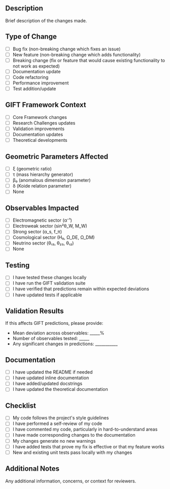 ## Description
Brief description of the changes made.

## Type of Change
- [ ] Bug fix (non-breaking change which fixes an issue)
- [ ] New feature (non-breaking change which adds functionality)
- [ ] Breaking change (fix or feature that would cause existing functionality to not work as expected)
- [ ] Documentation update
- [ ] Code refactoring
- [ ] Performance improvement
- [ ] Test addition/update

## GIFT Framework Context
- [ ] Core Framework changes
- [ ] Research Challenges updates
- [ ] Validation improvements
- [ ] Documentation updates
- [ ] Theoretical developments

## Geometric Parameters Affected
- [ ] ξ (geometric ratio)
- [ ] τ (mass hierarchy generator)
- [ ] β₀ (anomalous dimension parameter)
- [ ] δ (Koide relation parameter)
- [ ] None

## Observables Impacted
- [ ] Electromagnetic sector (α⁻¹)
- [ ] Electroweak sector (sin²θ_W, M_W)
- [ ] Strong sector (α_s, f_π)
- [ ] Cosmological sector (H₀, Ω_DE, Ω_DM)
- [ ] Neutrino sector (θ₁₃, θ₂₃, θ₁₂)
- [ ] None

## Testing
- [ ] I have tested these changes locally
- [ ] I have run the GIFT validation suite
- [ ] I have verified that predictions remain within expected deviations
- [ ] I have updated tests if applicable

## Validation Results
If this affects GIFT predictions, please provide:
- Mean deviation across observables: _____%
- Number of observables tested: _____
- Any significant changes in predictions: ___________

## Documentation
- [ ] I have updated the README if needed
- [ ] I have updated inline documentation
- [ ] I have added/updated docstrings
- [ ] I have updated the theoretical documentation

## Checklist
- [ ] My code follows the project's style guidelines
- [ ] I have performed a self-review of my code
- [ ] I have commented my code, particularly in hard-to-understand areas
- [ ] I have made corresponding changes to the documentation
- [ ] My changes generate no new warnings
- [ ] I have added tests that prove my fix is effective or that my feature works
- [ ] New and existing unit tests pass locally with my changes

## Additional Notes
Any additional information, concerns, or context for reviewers.
